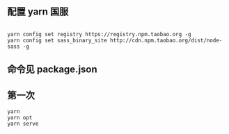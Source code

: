 ## 配置 yarn 国服

```

yarn config set registry https://registry.npm.taobao.org -g
yarn config set sass_binary_site http://cdn.npm.taobao.org/dist/node-sass -g

```

## 命令见 package.json

## 第一次

```
yarn
yarn opt
yarn serve

```
